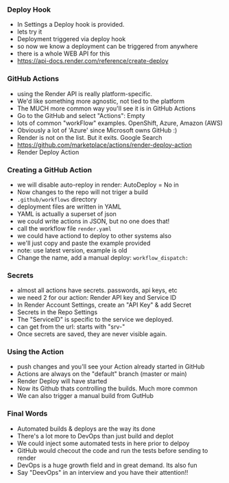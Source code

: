 

### Deploy Hook
- In Settings a Deploy hook is provided.
- lets try it
- Deployment triggered via deploy hook
- so now we know a deployment can be triggered from anywhere
- there is a whole WEB API for this
- https://api-docs.render.com/reference/create-deploy

### GitHub Actions
- using the Render API is really platform-specific.
- We'd like something more agnostic, not tied to the platform
- The MUCH more common way you'll see it is in GitHub Actions
- Go to the GitHub and select "Actions":  Empty
- lots of common "workFlow" examples.  OpenShift, Azure, Amazon (AWS)
- Obviously a lot of 'Azure' since Microsoft owns GitHub :)
- Render is not on the list.  But it exits. Google Search
- https://github.com/marketplace/actions/render-deploy-action
- Render Deploy Action

### Creating a GitHub Action
- we will disable auto-reploy in render: AutoDeploy = No in
- Now changes to the repo will not triger a build
- `.github/workflows` directory
- deployment files are written in YAML
- YAML is actually a superset of json
- we could write actions in JSON, but no one does that!
- call the workflow file `render.yaml`
- we could have actiond to deploy to other systems also
- we'll just copy and paste the example provided
- note: use latest version, example is old
- Change the name, add a manual deploy:  `workflow_dispatch:`

 ### Secrets
- almost all actions have secrets.  passwords, api keys, etc
- we need 2 for our action:  Render API key and Service ID
- In Render Account  Settings, create an "API Key" & add Secret
- Secrets in the Repo Settings
- The "ServiceID" is specific to the service we deployed.
- can get from the url:  starts with "srv-"
- Once secrets are saved, they are never visible again.

### Using the Action
- push changes and you'll see your Action already started in GitHub
- Actions are always on the "default" branch (master or main)
- Render Deploy will have started
- Now its Github thats controlling the builds. Much more common
- We can also trigger a manual build from GutHub

### Final Words
- Automated builds & deploys are the way its done
- There's a lot more to DevOps than just build and deplot
- We could inject some automated tests in here prior to delpoy
- GitHub would checout the code and run the tests before sending to render
- DevOps is a huge growth field and in great demand. Its also fun
- Say "DeevOps" in an interview and you have their attention!!
